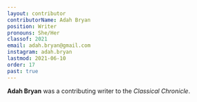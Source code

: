 ```yaml
---
layout: contributor
contributorName: Adah Bryan
position: Writer
pronouns: She/Her
classof: 2021
email: adah.bryan@gmail.com
instagram: adah.bryan
lastmod: 2021-06-10
order: 17
past: true
---
```

**Adah Bryan** was a contributing writer to the *Classical Chronicle*.
